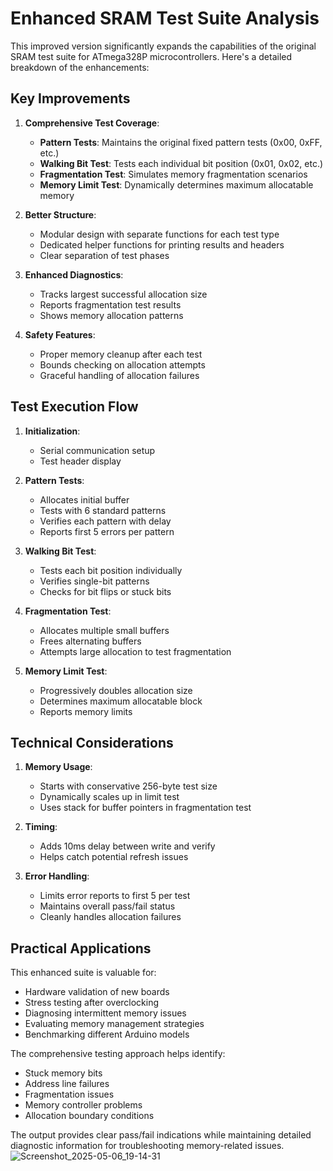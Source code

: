 # Enhanced SRAM Test Suite Analysis

This improved version significantly expands the capabilities of the original SRAM test suite for ATmega328P microcontrollers. Here's a detailed breakdown of the enhancements:

## Key Improvements

1. **Comprehensive Test Coverage**:
   - **Pattern Tests**: Maintains the original fixed pattern tests (0x00, 0xFF, etc.)
   - **Walking Bit Test**: Tests each individual bit position (0x01, 0x02, etc.)
   - **Fragmentation Test**: Simulates memory fragmentation scenarios
   - **Memory Limit Test**: Dynamically determines maximum allocatable memory

2. **Better Structure**:
   - Modular design with separate functions for each test type
   - Dedicated helper functions for printing results and headers
   - Clear separation of test phases

3. **Enhanced Diagnostics**:
   - Tracks largest successful allocation size
   - Reports fragmentation test results
   - Shows memory allocation patterns

4. **Safety Features**:
   - Proper memory cleanup after each test
   - Bounds checking on allocation attempts
   - Graceful handling of allocation failures

## Test Execution Flow

1. **Initialization**:
   - Serial communication setup
   - Test header display

2. **Pattern Tests**:
   - Allocates initial buffer
   - Tests with 6 standard patterns
   - Verifies each pattern with delay
   - Reports first 5 errors per pattern

3. **Walking Bit Test**:
   - Tests each bit position individually
   - Verifies single-bit patterns
   - Checks for bit flips or stuck bits

4. **Fragmentation Test**:
   - Allocates multiple small buffers
   - Frees alternating buffers
   - Attempts large allocation to test fragmentation

5. **Memory Limit Test**:
   - Progressively doubles allocation size
   - Determines maximum allocatable block
   - Reports memory limits

## Technical Considerations

1. **Memory Usage**:
   - Starts with conservative 256-byte test size
   - Dynamically scales up in limit test
   - Uses stack for buffer pointers in fragmentation test

2. **Timing**:
   - Adds 10ms delay between write and verify
   - Helps catch potential refresh issues

3. **Error Handling**:
   - Limits error reports to first 5 per test
   - Maintains overall pass/fail status
   - Cleanly handles allocation failures

## Practical Applications

This enhanced suite is valuable for:
- Hardware validation of new boards
- Stress testing after overclocking
- Diagnosing intermittent memory issues
- Evaluating memory management strategies
- Benchmarking different Arduino models

The comprehensive testing approach helps identify:
- Stuck memory bits
- Address line failures
- Fragmentation issues
- Memory controller problems
- Allocation boundary conditions

The output provides clear pass/fail indications while maintaining detailed diagnostic information for troubleshooting memory-related issues.
![Screenshot_2025-05-06_19-14-31](https://github.com/user-attachments/assets/5cabd5be-0634-484c-a244-7d6365bb7cda)

